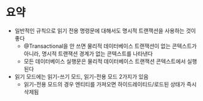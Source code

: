 # 요약
- 일반적인 규칙으로 읽기 전용 명령문에 대해서도 명시적 트랜잭션을 사용하는 것이 좋다
    - @Transactional을 안 쓰면 물리적 데이터베이스 트랜잭션이 없는 콘텍스트가 아니라, 명시적 트랜잭션 경계가 없는 콘텍스트를 나타낸다
    - 모든 데이터베이스 실행문은 물리적 데이터베이스 트랜잭션 콘텍스트에서 실행된다
- 읽기 모드에는 읽기-쓰기 모드, 읽기-전용 모드 2가지가 있음
    - 읽기-전용 모드의 경우 엔티티를 가져오면 하이드레이티드/로드된 상태가 즉시 삭제됨
